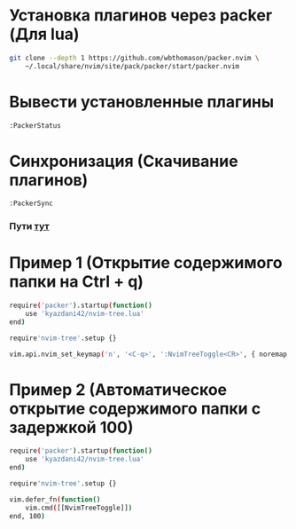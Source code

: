 # Установка плагинов через packer (Для lua)

```bash
git clone --depth 1 https://github.com/wbthomason/packer.nvim \
    ~/.local/share/nvim/site/pack/packer/start/packer.nvim
```

# Вывести установленные плагины

```bash
:PackerStatus
```

# Синхронизация (Скачивание плагинов)

```bash
:PackerSync
```

### Пути [тут](https://github.com/driversline/docs/blob/main/pwd/.config/README.md)

# Пример 1 (Открытие содержимого папки на Ctrl + q)

```bash
require('packer').startup(function()
    use 'kyazdani42/nvim-tree.lua'
end)

require'nvim-tree'.setup {}

vim.api.nvim_set_keymap('n', '<C-q>', ':NvimTreeToggle<CR>', { noremap = true, silent = true })
```

# Пример 2 (Автоматическое открытие содержимого папки с задержкой 100)

```bash
require('packer').startup(function()
    use 'kyazdani42/nvim-tree.lua'
end)

require'nvim-tree'.setup {}

vim.defer_fn(function()
    vim.cmd([[NvimTreeToggle]])
end, 100) 
```
